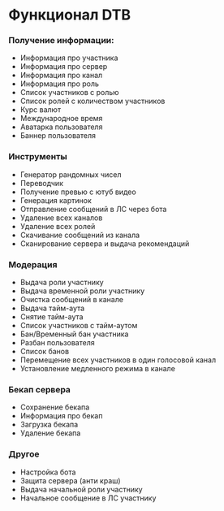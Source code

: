 # Функционал DTB
### Получение информации:
+ Информация про участника
+ Информация про сервер
+ Информация про канал
+ Информация про роль
+ Список участников с ролью
+ Список ролей с количеством участников
+ Курс валют
+ Международное время
+ Аватарка пользователя
+ Баннер пользователя

### Инструменты
+ Генератор рандомных чисел
+ Переводчик
+ Получение превью с ютуб видео
+ Генерация картинок
+ Отправление сообщений в ЛС через бота
+ Удаление всех каналов
+ Удаление всех ролей
+ Скачивание сообщений из канала
+ Сканирование сервера и выдача рекомендаций
 
### Модерация
+ Выдача роли участнику
+ Выдача временной роли участнику
+ Очистка сообщений в канале
+ Выдача тайм-аута
+ Снятие тайм-аута
+ Список участников с тайм-аутом
+ Бан/Временный бан участника
+ Разбан пользователя
+ Список банов
+ Перемещение всех участников в один голосовой канал
+ Установление медленного режима в канале

### Бекап сервера
+ Сохранение бекапа
+ Информация про бекап
+ Загрузка бекапа
+ Удаление бекапа

### Другое
+ Настройка бота
+ Защита сервера (анти краш)
+ Выдача начальной роли участнику
+ Начальное сообщение в ЛС участнику
